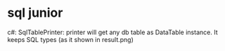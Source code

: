 # sql junior

c#:
  SqlTablePrinter: printer will get any db table as DataTable instance. It keeps SQL types (as it shown in result.png)
